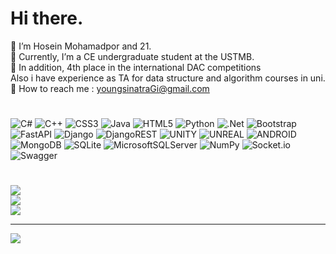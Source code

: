 # Hi there.
👤 I’m Hosein Mohamadpor and 21.<br>📍 Currently, I’m a CE undergraduate student at the USTMB.<br>🏅​ In addition, 4th place in the international DAC competitions<br>      Also i have experience as TA for data structure and algorithm courses in uni.<br>📨 How to reach me : youngsinatraGi@gmail.com

#
![C#](https://img.shields.io/badge/c%23-%23239120.svg?style=flat&logo=c-sharp&logoColor=white) ![C++](https://img.shields.io/badge/c++-%2300599C.svg?style=flat&logo=c%2B%2B&logoColor=white) ![CSS3](https://img.shields.io/badge/css3-%231572B6.svg?style=flat&logo=css3&logoColor=white) ![Java](https://img.shields.io/badge/java-%23ED8B00.svg?style=flat&logo=java&logoColor=white) ![HTML5](https://img.shields.io/badge/html5-%23E34F26.svg?style=flat&logo=html5&logoColor=white) ![Python](https://img.shields.io/badge/python-3670A0?style=flat&logo=python&logoColor=ffdd54) ![.Net](https://img.shields.io/badge/.NET-5C2D91?style=flat&logo=.net&logoColor=white) ![Bootstrap](https://img.shields.io/badge/bootstrap-%23563D7C.svg?style=flat&logo=bootstrap&logoColor=white) ![FastAPI](https://img.shields.io/badge/FastAPI-005571?style=flat&logo=fastapi) ![Django](https://img.shields.io/badge/django-%23092E20.svg?style=flat&logo=django&logoColor=white) ![DjangoREST](https://img.shields.io/badge/DJANGO-REST-ff1709?style=flat&logo=django&logoColor=white&color=ff1709&labelColor=gray) ![UNITY](https://img.shields.io/badge/Unity-%2320232a.svg?style=flat&logo=unity&logoColor=white) ![UNREAL](https://img.shields.io/badge/unreal-%2320232a.svg?style=flat&logo=unreal-engine&logoColor=white) ![ANDROID](https://img.shields.io/badge/android-%2320232a.svg?style=flat&logo=android&logoColor=%a4c639) ![MongoDB](https://img.shields.io/badge/MongoDB-%234ea94b.svg?style=flat&logo=mongodb&logoColor=white) ![SQLite](https://img.shields.io/badge/sqlite-%2307405e.svg?style=flat&logo=sqlite&logoColor=white) ![MicrosoftSQLServer](https://img.shields.io/badge/Microsoft%20SQL%20Sever-CC2927?style=flat&logo=microsoft%20sql%20server&logoColor=white) ![NumPy](https://img.shields.io/badge/numpy-%23013243.svg?style=flat&logo=numpy&logoColor=white) ![Socket.io](https://img.shields.io/badge/Socket.io-black?style=flat&logo=socket.io&badgeColor=010101) ![Swagger](https://img.shields.io/badge/-Swagger-%23Clojure?style=flat&logo=swagger&logoColor=white)
#
![](https://github-readme-stats.vercel.app/api?username=younghosein&theme=dark&hide_border=true&include_all_commits=false&count_private=false)<br/>
![](https://github-readme-streak-stats.herokuapp.com/?user=younghosein&theme=dark&hide_border=true)<br/>
![](https://github-readme-stats.vercel.app/api/top-langs/?username=younghosein&theme=dark&hide_border=true&include_all_commits=false&count_private=false&layout=compact)

---
[![](https://visitcount.itsvg.in/api?id=younghosein&icon=0&color=0)](https://visitcount.itsvg.in)

<!-- Proudly created with GPRM ( https://gprm.itsvg.in ) -->
